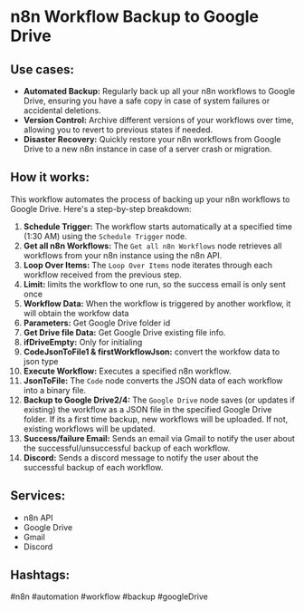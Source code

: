 # n8n Workflow Backup to Google Drive

## Use cases:

- **Automated Backup:** Regularly back up all your n8n workflows to Google Drive, ensuring you have a safe copy in case of system failures or accidental deletions.
- **Version Control:** Archive different versions of your workflows over time, allowing you to revert to previous states if needed.
- **Disaster Recovery:** Quickly restore your n8n workflows from Google Drive to a new n8n instance in case of a server crash or migration.

## How it works:

This workflow automates the process of backing up your n8n workflows to Google Drive. Here's a step-by-step breakdown:

1.  **Schedule Trigger:** The workflow starts automatically at a specified time (1:30 AM) using the `Schedule Trigger` node.
2.  **Get all n8n Workflows:** The `Get all n8n Workflows` node retrieves all workflows from your n8n instance using the n8n API.
3.  **Loop Over Items:** The `Loop Over Items` node iterates through each workflow received from the previous step.
4.  **Limit:** limits the workflow to one run, so the success email is only sent once
5.  **Workflow Data:** When the workflow is triggered by another workflow, it will obtain the workfow data
6.  **Parameters:** Get Google Drive folder id
7.  **Get Drive file Data:** Get Google Drive existing file info.
8.  **ifDriveEmpty:** Only for initialing
9.  **CodeJsonToFile1 & firstWorkflowJson:** convert the workfow data to json type
10. **Execute Workflow:** Executes a specified n8n workflow.
11. **JsonToFile:** The `Code` node converts the JSON data of each workflow into a binary file.
12. **Backup to Google Drive2/4:** The `Google Drive` node saves (or updates if existing) the workflow as a JSON file in the specified Google Drive folder. If its a first time backup, new workflows will be uploaded. If not, existing workflows will be updated.
13. **Success/failure Email:** Sends an email via Gmail to notify the user about the successful/unsuccessful backup of each workflow.
14. **Discord:** Sends a discord message to notify the user about the successful backup of each workflow.

## Services:

-   n8n API
-   Google Drive
-   Gmail
-   Discord

## Hashtags:

#n8n #automation #workflow #backup #googleDrive
